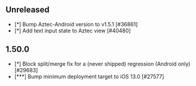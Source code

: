 <!-- Learn how to maintain this file at https://github.com/WordPress/gutenberg/tree/HEAD/packages#maintaining-changelogs. -->

<!--
For each user feature we should also add a importance categorization label  to indicate the relevance of the change for end users of GB Mobile. The format is the following:
[***] → Major new features, significant updates to core flows, or impactful fixes (e.g. a crash that impacts a lot of users) — things our users should be aware of.

[**] → Changes our users will probably notice, but doesn’t impact core flows. Most fixes.

[*] → Minor enhancements and fixes that address annoyances — things our users can miss.
-->

## Unreleased
-   [*] Bump Aztec-Android version to v1.5.1 [#36861]
-   [*] Add text input state to Aztec view [#40480]

## 1.50.0
-   [*] Block split/merge fix for a (never shipped) regression (Android only) [#29683]
-   [***] Bump minimum deployment target to iOS 13.0 [#27577]